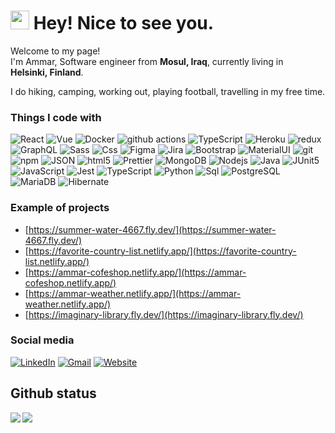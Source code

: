 <h1><img src="https://emojis.slackmojis.com/emojis/images/1531849430/4246/blob-sunglasses.gif?1531849430" width="30"/> Hey! Nice to see you.</h1>

<p>Welcome to my page! </br> I'm Ammar, Software engineer from <b>Mosul, Iraq</b>, currently living in <img src="https://cdn-icons-png.flaticon.com/512/197/197585.png" width="13"/> <b>Helsinki, Finland</b>. </p>

I do hiking, camping, working out, playing football, travelling in my free time.


<h3>Things I code with</h3>
<p>
  <img alt="React" src="https://img.shields.io/badge/-React-45b8d8?style=flat-square&logo=react&logoColor=white" />
  <img alt="Vue" src="https://img.shields.io/badge/-Vue-495057?style=flat-square&logo=vue.js&logoColor=white" />
  <img alt="Docker" src="https://img.shields.io/badge/-Docker-46a2f1?style=flat-square&logo=docker&logoColor=white" />
  <img alt="github actions" src="https://img.shields.io/badge/-Github_Actions-2088FF?style=flat-square&logo=github-actions&logoColor=white" />
  <img alt="TypeScript" src="https://img.shields.io/badge/-TypeScript-007ACC?style=flat-square&logo=typescript&logoColor=white" />
  <img alt="Heroku" src="https://img.shields.io/badge/-Heroku-430098?style=flat-square&logo=heroku&logoColor=white" />
  <img alt="redux" src="https://img.shields.io/badge/-Redux-764ABC?style=flat-square&logo=redux&logoColor=white" />
  <img alt="GraphQL" src="https://img.shields.io/badge/-GraphQL-E10098?style=flat-square&logo=graphql&logoColor=white" />
  <img alt="Sass" src="https://img.shields.io/badge/-Sass-CC6699?style=flat-square&logo=sass&logoColor=white" />
  <img alt="Css" src="https://img.shields.io/badge/-Css-blue?style=flat-square&logo=css3&logoColor=white" />
  <img alt="Figma" src="https://img.shields.io/badge/-figma-1b263b?style=flat-square&logo=css3&logoColor=white" />
  <img alt="Jira" src="https://img.shields.io/badge/-Jira-1b263b?style=flat-square&logo=jira&logoColor=white" />
  <img alt="Bootstrap" src="https://img.shields.io/badge/-Bootstrap-8338ec?style=flat-square&logo=bootstrap&logoColor=white" />
  <img alt="MaterialUI" src="https://img.shields.io/badge/-MaterialUI-e9ecef?style=flat-square&logo=materialui&logoColor=white" />
  <img alt="git" src="https://img.shields.io/badge/-Git-F05032?style=flat-square&logo=git&logoColor=white" />
  <img alt="npm" src="https://img.shields.io/badge/-NPM-CB3837?style=flat-square&logo=npm&logoColor=white" />
  <img alt="JSON" src="https://img.shields.io/badge/-Json-CB3837?style=flat-square&logo=json&logoColor=white" />
  <img alt="html5" src="https://img.shields.io/badge/-HTML5-E34F26?style=flat-square&logo=html5&logoColor=white" />
  <img alt="Prettier" src="https://img.shields.io/badge/-Prettier-F7B93E?style=flat-square&logo=prettier&logoColor=white" />
  <img alt="MongoDB" src="https://img.shields.io/badge/-MongoDB-13aa52?style=flat-square&logo=mongodb&logoColor=white" />
  <img alt="Nodejs" src="https://img.shields.io/badge/-Nodejs-43853d?style=flat-square&logo=Node.js&logoColor=white" />
  <img alt="Java" src="https://img.shields.io/badge/-Java-blue?style=flat-square&logo=java&logoColor=white" />
  <img alt="JUnit5" src="https://img.shields.io/badge/-JUnit5-1b263b?style=flat-square&logo=junit5&logoColor=white" />
  <img alt="JavaScript" src="https://img.shields.io/badge/-Javascript-blue?logo=javascript&logoColor=white&style=flat-square" />
  <img alt="Jest" src="https://img.shields.io/badge/-Jest-CC6699?style=flat-square&logo=jest&logoColor=white" />
  <img alt="TypeScript" src="https://img.shields.io/badge/-Typescript-blue?logo=typescript&logoColor=white&style=flat-square" />
  <img alt="Python" src="https://img.shields.io/badge/-Python-yellow?logo=python&logoColor=white&style=flat-square" />
  <img alt="Sql" src="https://img.shields.io/badge/-MySQL-46a2f1?logo=mysql&logoColor=white&style=flat-square" />
  <img alt="PostgreSQL" src="https://img.shields.io/badge/-PostgreSQL-blue?logo=postgresql&logoColor=white&style=flat-square" />
  <img alt="MariaDB" src="https://img.shields.io/badge/-MariaDB-blue?logo=mariadb&logoColor=white&style=flat-square" />
  <img alt="Hibernate" src="https://img.shields.io/badge/-Hibernate-yellow?logo=hibernate&logoColor=white&style=flat-square" />
</p>





### Example of projects
- [https://summer-water-4667.fly.dev/](https://summer-water-4667.fly.dev/)
- [https://favorite-country-list.netlify.app/](https://favorite-country-list.netlify.app/)
- [https://ammar-cofeshop.netlify.app/](https://ammar-cofeshop.netlify.app/)
- [https://ammar-weather.netlify.app/](https://ammar-weather.netlify.app/)
- [https://imaginary-library.fly.dev/](https://imaginary-library.fly.dev/)

### Social media
[![LinkedIn](https://img.shields.io/badge/LinkedIn-blue?style=for-the-badge&logo=linkedin)](https://fi.linkedin.com/in/ammar-daham/)
[![Gmail](https://img.shields.io/badge/Gmail-D14836?style=for-the-badge&logo=gmail&logoColor=white)](mailto:aljewaryammar@gmail.com)
[![Website](https://img.shields.io/badge/website-000000?style=for-the-badge&logo=About.me&logoColor=white)](https://ammardaham.fi/)


## Github status
<img align="left" src="https://github-readme-stats.vercel.app/api?username=ammar-daham&show_icons=true&hide_border=true" />
<img src="https://github-readme-stats.vercel.app/api/top-langs/?username=ammar-daham&langs_count=5&hide=css,scss,html&hide_border=true" algin="center" />


